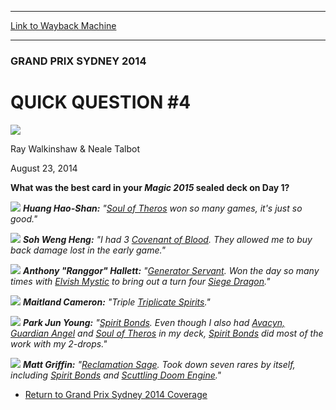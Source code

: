 
---
[Link to Wayback Machine](https://web.archive.org/web/20140925083633/http://magic.wizards.com/en/events/coverage/gpsyd14/qq4)

[_metadata_:description]:- "What was the best card in your Magic 2015 sealed deck on Day 1?"
[_metadata_:generator]:- "Drupal 7 (http://drupal.org)"
[_metadata_:node]:- "261841"
[_metadata_:publish_date]:- "2014-08-23"
[_metadata_:source]:- "div-main"
[_metadata_:title]:- "QUICK QUESTION #4"
[_metadata_:wayback_capture_timestamp]:- "2014-09-25 08:36:33"
[_metadata_:wayback_raw_url]:- "https://web.archive.org/web/20140925083633id_/http://magic.wizards.com/en/events/coverage/gpsyd14/qq4"
[_metadata_:wayback_url]:- "http://magic.wizards.com/en/events/coverage/gpsyd14/qq4"
---





### GRAND PRIX SYDNEY 2014


QUICK QUESTION #4
=================



![](https://media.magic.wizards.com/styles/auth_small/public/images/person/Team.jpg)

Ray Walkinshaw & Neale Talbot




August 23, 2014
 










**What was the best card in your *Magic 2015* sealed deck on Day 1?** 




![](https://media.wizards.com/2014/events/gpsyd14/02_QQ_HuangHaoShan.jpg)
***Huang Hao-Shan:**  "[Soul of Theros](http://gatherer.wizards.com/Pages/Card/Details.aspx?name=Soul+of+Theros) won so many games, it's just so good."* 


![](https://media.wizards.com/2014/events/gpsyd14/02_QQ_SohWengHeng.jpg)
***Soh Weng Heng:**  "I had 3 [Covenant of Blood](http://gatherer.wizards.com/Pages/Card/Details.aspx?name=Covenant+of+Blood). They allowed me to buy back damage lost in the early game."* 









![](https://media.wizards.com/2014/events/gpsyd14/02_QQ_AnthonyHallett.jpg)
***Anthony "Ranggor" Hallett:**  "[Generator Servant](http://gatherer.wizards.com/Pages/Card/Details.aspx?name=Generator+Servant). Won the day so many times with [Elvish Mystic](http://gatherer.wizards.com/Pages/Card/Details.aspx?name=Elvish+Mystic) to bring out a turn four [Siege Dragon](http://gatherer.wizards.com/Pages/Card/Details.aspx?name=Siege+Dragon)."* 


![](https://media.wizards.com/2014/events/gpsyd14/02_QQ_MaitlandCameron.jpg)
***Maitland Cameron:**  "Triple [Triplicate Spirits](http://gatherer.wizards.com/Pages/Card/Details.aspx?name=Triplicate+Spirits)."* 











![](https://media.wizards.com/2014/events/gpsyd14/02_QQ_ParkJunYoung.jpg)
***Park Jun Young:**  "[Spirit Bonds](http://gatherer.wizards.com/Pages/Card/Details.aspx?name=Spirit+Bonds). Even though I also had [Avacyn, Guardian Angel](http://gatherer.wizards.com/Pages/Card/Details.aspx?name=Avacyn%2C+Guardian+Angel) and [Soul of Theros](http://gatherer.wizards.com/Pages/Card/Details.aspx?name=Soul+of+Theros) in my deck, [Spirit Bonds](http://gatherer.wizards.com/Pages/Card/Details.aspx?name=Spirit+Bonds) did most of the work with my 2-drops."* 


![](https://media.wizards.com/2014/events/gpsyd14/02_QQ_MattGriffin.jpg)
***Matt Griffin:**  "[Reclamation Sage](http://gatherer.wizards.com/Pages/Card/Details.aspx?name=Reclamation+Sage). Took down seven rares by itself, including [Spirit Bonds](http://gatherer.wizards.com/Pages/Card/Details.aspx?name=Spirit+Bonds) and [Scuttling Doom Engine](http://gatherer.wizards.com/Pages/Card/Details.aspx?name=Scuttling+Doom+Engine)."* 









* [Return to Grand Prix Sydney 2014 Coverage](http://magic.wizards.com/en/events/coverage/gpsyd14)









 
 




  







